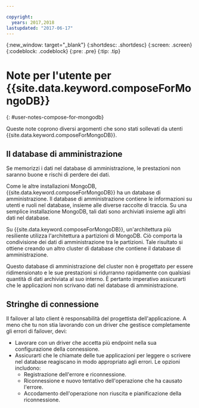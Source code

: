 ```yaml
---

copyright:
  years: 2017,2018
lastupdated: "2017-06-17"
---
```


{:new_window: target="_blank"}
{:shortdesc: .shortdesc}
{:screen: .screen}
{:codeblock: .codeblock}
{:pre: .pre}
{:tip: .tip}

# Note per l'utente per {{site.data.keyword.composeForMongoDB}}
{: #user-notes-compose-for-mongodb}

Queste note coprono diversi argomenti che sono stati sollevati da utenti {{site.data.keyword.composeForMongoDB}}.

## Il database di amministrazione

Se memorizzi i dati nel database di amministrazione, le prestazioni non saranno buone e rischi di perdere dei dati.

Come le altre installazioni MongoDB, {{site.data.keyword.composeForMongoDB}} ha un database di amministrazione. Il database di amministrazione contiene le informazioni su utenti e ruoli nel database, insieme alle diverse raccolte di traccia. Su una semplice installazione MongoDB, tali dati sono archiviati insieme agli altri dati nel database. 

Su {{site.data.keyword.composeForMongoDB}}, un'architettura più resiliente utilizza l'architettura a partizioni di MongoDB. Ciò comporta la condivisione dei dati di amministrazione tra le partizioni. Tale risultato si ottiene creando un altro cluster di database che contiene il database di amministrazione.

Questo database di amministrazione del cluster non è progettato per essere ridimensionato e le sue prestazioni si ridurranno rapidamente con qualsiasi quantità di dati archiviata al suo interno. È pertanto imperativo assicurarti che le applicazioni non scrivano dati nel database di amministrazione.

## Stringhe di connessione

Il failover al lato client è responsabilità del progettista dell'applicazione. A meno che tu non stia lavorando con un driver che gestisce completamente gli errori di failover, devi:

* Lavorare con un driver che accetta più endpoint nella sua configurazione della connessione.
* Assicurarti che le chiamate delle tue applicazioni per leggere o scrivere nel database reagiscano in modo appropriato agli errori. Le opzioni includono:
  + Registrazione dell'errore e riconnessione.
  + Riconnessione e nuovo tentativo dell'operazione che ha causato l'errore.
  + Accodamento dell'operazione non riuscita e pianificazione della riconnessione.






